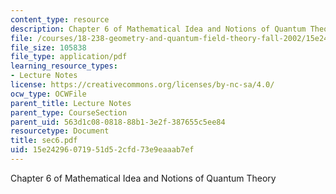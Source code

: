 ```yaml
---
content_type: resource
description: Chapter 6 of Mathematical Idea and Notions of Quantum Theory
file: /courses/18-238-geometry-and-quantum-field-theory-fall-2002/15e24296071951d52cfd73e9eaaab7ef_sec6.pdf
file_size: 105838
file_type: application/pdf
learning_resource_types:
- Lecture Notes
license: https://creativecommons.org/licenses/by-nc-sa/4.0/
ocw_type: OCWFile
parent_title: Lecture Notes
parent_type: CourseSection
parent_uid: 563d1c08-0818-88b1-3e2f-387655c5ee84
resourcetype: Document
title: sec6.pdf
uid: 15e24296-0719-51d5-2cfd-73e9eaaab7ef
---
```

Chapter 6 of Mathematical Idea and Notions of Quantum Theory